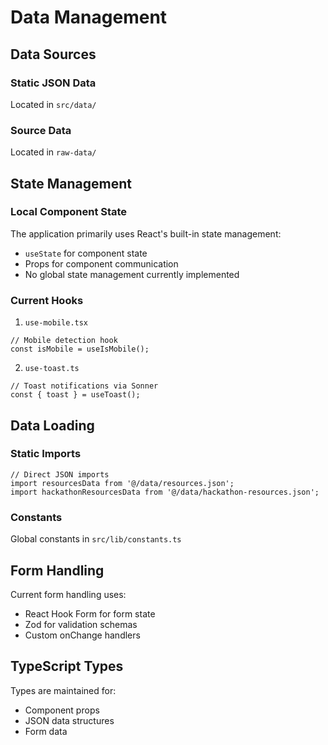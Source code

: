 # Data Management

## Data Sources

### Static JSON Data
Located in `src/data/`

### Source Data
Located in `raw-data/`

## State Management

### Local Component State
The application primarily uses React's built-in state management:
- `useState` for component state
- Props for component communication
- No global state management currently implemented

### Current Hooks

1. `use-mobile.tsx`
```tsx
// Mobile detection hook
const isMobile = useIsMobile();
```

2. `use-toast.ts`
```tsx
// Toast notifications via Sonner
const { toast } = useToast();
```

## Data Loading

### Static Imports
```tsx
// Direct JSON imports
import resourcesData from '@/data/resources.json';
import hackathonResourcesData from '@/data/hackathon-resources.json';
```

### Constants
Global constants in `src/lib/constants.ts`

## Form Handling

Current form handling uses:
- React Hook Form for form state
- Zod for validation schemas
- Custom onChange handlers

## TypeScript Types

Types are maintained for:
- Component props
- JSON data structures
- Form data